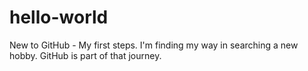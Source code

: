 # hello-world
New to GitHub - My first steps.
I'm finding my way in searching a new hobby.
GitHub is part of that journey.
